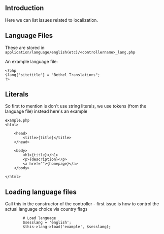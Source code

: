 ## Introduction ##

Here we can list issues related to localization.

## Language Files ##
These are stored in `application/language/english(etc)/<controllername>_lang.php`

An example language file:
```
<?php
$lang['sitetitle'] = "Bethel Translations";
?>
```

## Literals ##
So first to mention is don't use string literals, we use tokens (from the language file) instead
here's an example
```
example.php
<html>

    <head>
        <title>{title}</title>
    </head>
    
    <body>
        <h1>{title}</h1>
        <p>{description}</p>
        <a href="">{homepage}</a>
    </body>
    
</html>
```
## Loading language files ##
Call this in the constructor of the controller - first issue is how to control the actual language choice via country flags
```
        # Load language
        $sesslang = 'english';
        $this->lang->load('example', $sesslang);
```